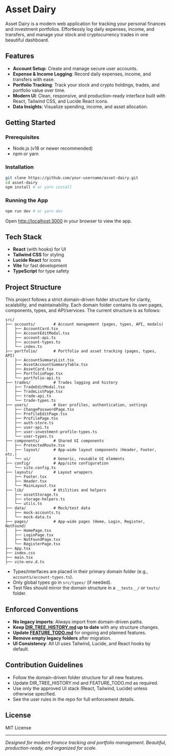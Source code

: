# Asset Dairy

Asset Dairy is a modern web application for tracking your personal finances and investment portfolios. Effortlessly log daily expenses, income, and transfers, and manage your stock and cryptocurrency trades in one beautiful dashboard.

## Features

- **Account Setup**: Create and manage secure user accounts.
- **Expense & Income Logging**: Record daily expenses, income, and transfers with ease.
- **Portfolio Tracking**: Track your stock and crypto holdings, trades, and portfolio value over time.
- **Modern UI**: Clean, responsive, and production-ready interface built with React, Tailwind CSS, and Lucide React icons.
- **Data Insights**: Visualize spending, income, and asset allocation.

## Getting Started

### Prerequisites
- Node.js (v18 or newer recommended)
- npm or yarn

### Installation
```bash
git clone https://github.com/your-username/asset-dairy.git
cd asset-dairy
npm install # or yarn install
```

### Running the App
```bash
npm run dev # or yarn dev
```

Open [http://localhost:3000](http://localhost:3000) in your browser to view the app.

## Tech Stack
- **React** (with hooks) for UI
- **Tailwind CSS** for styling
- **Lucide React** for icons
- **Vite** for fast development
- **TypeScript** for type safety

## Project Structure
This project follows a strict domain-driven folder structure for clarity, scalability, and maintainability. Each domain folder contains its own pages, components, types, and API/services. The current structure is as follows:

```
src/
├── accounts/        # Account management (pages, types, API, modals)
│   ├── AccountCard.tsx
│   ├── AccountEditModal.tsx
│   ├── account-api.ts
│   ├── account-types.ts
│   └── index.ts
├── portfolio/       # Portfolio and asset tracking (pages, types, API)
│   ├── AccountSummaryList.tsx
│   ├── AssetAccountSummaryTable.tsx
│   ├── AssetCard.tsx
│   ├── PortfolioPage.tsx
│   └── portfolio-api.ts
├── trades/          # Trades logging and history
│   ├── TradeEditModal.tsx
│   ├── TradeListPage.tsx
│   ├── trade-api.ts
│   └── trade-types.ts
├── users/           # User profiles, authentication, settings
│   ├── ChangePasswordPage.tsx
│   ├── ProfileEditPage.tsx
│   ├── ProfilePage.tsx
│   ├── auth-store.ts
│   ├── user-api.ts
│   ├── user-investment-profile-types.ts
│   └── user-types.ts
├── components/      # Shared UI components
│   ├── ProtectedRoute.tsx
│   ├── layout/      # App-wide layout components (Header, Footer, etc.)
│   └── ui/          # Generic, reusable UI elements
├── config/          # App/site configuration
│   └── site.config.ts
├── layouts/         # Layout wrappers
│   ├── Footer.tsx
│   ├── Header.tsx
│   └── MainLayout.tsx
├── lib/             # Utilities and helpers
│   ├── assetStorage.ts
│   ├── storage-helpers.ts
│   └── utils.ts
├── data/            # Mock/test data
│   ├── mock-accounts.ts
│   └── mock-data.ts
├── pages/           # App-wide pages (Home, Login, Register, NotFound)
│   ├── HomePage.tsx
│   ├── LoginPage.tsx
│   ├── NotFoundPage.tsx
│   └── RegisterPage.tsx
├── App.tsx
├── index.css
├── main.tsx
├── vite-env.d.ts
```
- Types/interfaces are placed in their primary domain folder (e.g., `accounts/account-types.ts`).
- Only global types go in `src/types/` (if needed).
- Test files should mirror the domain structure in a `__tests__/` or `tests/` folder.

## Enforced Conventions
- **No legacy imports**: Always import from domain-driven paths.
- **Keep [DIR_TREE_HISTORY.md](./DIR_TREE_HISTORY.md) up to date** with any structure changes.
- **Update [FEATURE_TODO.md](./FEATURE_TODO.md)** for ongoing and planned features.
- **Remove empty legacy folders** after migration.
- **UI Consistency**: All UI uses Tailwind, Lucide, and React hooks by default.

## Contribution Guidelines
- Follow the domain-driven folder structure for all new features.
- Update DIR_TREE_HISTORY.md and FEATURE_TODO.md as required.
- Use only the approved UI stack (React, Tailwind, Lucide) unless otherwise specified.
- See the user rules in the repo for full enforcement details.

## License
MIT License

---

*Designed for modern finance tracking and portfolio management. Beautiful, production-ready, and organized for scale.*

